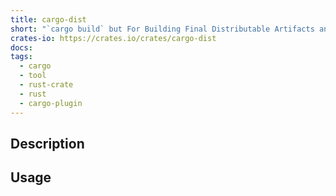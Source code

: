 ```yaml
---
title: cargo-dist
short: "`cargo build` but For Building Final Distributable Artifacts and uploading them to an archive."
crates-io: https://crates.io/crates/cargo-dist
docs: 
tags:
  - cargo
  - tool
  - rust-crate
  - rust
  - cargo-plugin
---
```


## Description

## Usage
